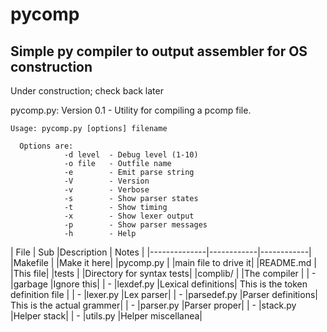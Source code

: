 # pycomp

## Simple py compiler to output assembler for OS construction

Under construction; check back later

pycomp.py: Version 0.1 - Utility for compiling a pcomp file.

```
Usage: pycomp.py [options] filename

  Options are:
            -d level  - Debug level (1-10)
            -o file   - Outfile name
            -e        - Emit parse string
            -V        - Version
            -v        - Verbose
            -s        - Show parser states
            -t        - Show timing
            -x        - Show lexer output
            -p        - Show parser messages
            -h        - Help
```

| File | Sub |Description |  Notes |
|--------------|------------|------------|
|Makefile  |        |Make it here|
|pycomp.py |        |main file to drive it|
|README.md |        |This file|
|tests     |        |Directory for syntax tests|
|complib/  |        |The compiler |
|  -  |garbage       |Ignore this|
|  -  |lexdef.py     |Lexical definitions| This is the token definition file |
|  -  |lexer.py      |Lex parser|
|  -  |parsedef.py   |Parser definitions| This is the actual grammer|
|  -  |parser.py     |Parser proper|
|  -  |stack.py      |Helper stack|
|  -  |utils.py      |Helper miscellanea|

